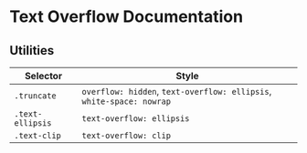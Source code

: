 # Text Overflow Documentation

## Utilities

| Selector         | Style                                                                |
| ---------------- | -------------------------------------------------------------------- |
| `.truncate`      | `overflow: hidden`, `text-overflow: ellipsis`, `white-space: nowrap` |
| `.text-ellipsis` | `text-overflow: ellipsis`                                            |
| `.text-clip`     | `text-overflow: clip`                                                |
